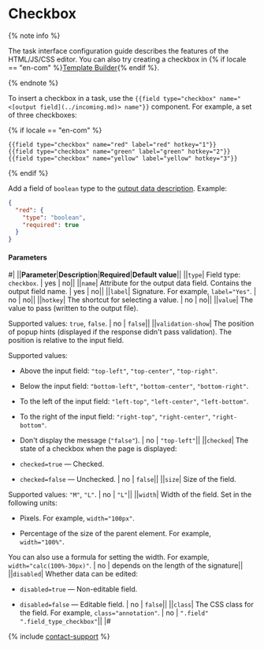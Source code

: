 # Checkbox

{% note info %}

The task interface configuration guide describes the features of the HTML/JS/CSS editor. You can also try creating a checkbox in {% if locale == "en-com" %}[Template Builder](https://toloka.ai/en/docs/template-builder/reference/field.checkbox){% endif %}.

{% endnote %}

To insert a checkbox in a task, use the `{{field type="checkbox" name="<[output field](../incoming.md)> name"}}` component. For example, a set of three checkboxes:

{% if locale == "en-com" %}

```plaintext
{{field type="checkbox" name="red" label="red" hotkey="1"}}
{{field type="checkbox" name="green" label="green" hotkey="2"}}
{{field type="checkbox" name="yellow" label="yellow" hotkey="3"}}
```

{% endif %}

Add a field of `boolean` type to the [output data description](../incoming.md). Example:

```json
{
  "red": {
    "type": "boolean",
    "required": true
  }
}
```

#### Parameters

#|
||**Parameter**|**Description**|**Required**|**Default value**||
||`type`| Field type: `checkbox`. | yes | no||
||`name`| Attribute for the output data field. Contains the output field name. | yes | no||
||`label`| Signature. For example, `label="Yes"`. | no | no||
||`hotkey`| The shortcut for selecting a value. | no | no||
||`value`| The value to pass (written to the output file).

Supported values: `true`, `false`. | no | `false`||
||`validation-show`| The position of popup hints (displayed if the response didn't pass validation). The position is relative to the input field.

Supported values:

- Above the input field: `"top-left"`, `"top-center"`, `"top-right"`.

- Below the input field: `"bottom-left"`, `"bottom-center"`, `"bottom-right"`.

- To the left of the input field: `"left-top"`, `"left-center"`, `"left-bottom"`.

- To the right of the input field: `"right-top"`, `"right-center"`, `"right-bottom"`.

- Don't display the message (`"false"`). | no | `"top-left"`||
||`checked`| The state of a checkbox when the page is displayed:

- `checked=true` — Checked.

- `checked=false` — Unchecked. | no | `false`||
||`size`| Size of the field.

Supported values: `"M"`, `"L"`. | no | `"L"`||
||`width`| Width of the field. Set in the following units:

- Pixels. For example, `width="100px"`.

- Percentage of the size of the parent element. For example, `width="100%"`.

You can also use a formula for setting the width. For example, `width="calc(100%-30px)"`. | no | depends on the length of the signature||
||`disabled`| Whether data can be edited:

- `disabled=true` — Non-editable field.

- `disabled=false` — Editable field. | no | `false`||
||`class`| The CSS class for the field. For example, `class="annotation"`. | no | `".field" ".field_type_checkbox"`||
|#

{% include [contact-support](../../_includes/contact-support-help.md) %}